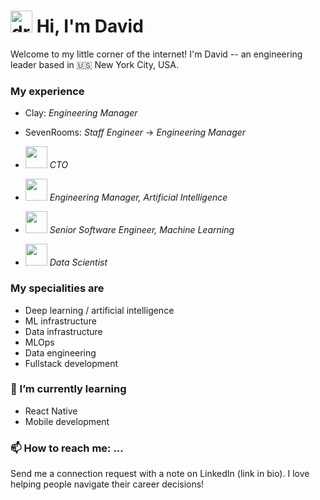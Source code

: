 # <img src="https://user-images.githubusercontent.com/31248023/124340302-2cdf5f80-db82-11eb-8b06-3111d043cc96.gif" alt="drawing" width="35"/> Hi, I'm David

Welcome to my little corner of the internet! I'm David -- an engineering leader based in 🇺🇸 New York City, USA.

### My experience
- Clay: _Engineering Manager_
- SevenRooms: _Staff Engineer_ -> _Engineering Manager_
- <img src="https://user-images.githubusercontent.com/31248023/143719140-a2a346ca-9303-48b6-be46-e685033591d3.png" width="35"/> _CTO_

- <img src="https://user-images.githubusercontent.com/31248023/124340612-61ecb180-db84-11eb-86df-260143f9b09b.png" width="35"/> _Engineering Manager, Artificial Intelligence_

- <img src="https://user-images.githubusercontent.com/31248023/124340612-61ecb180-db84-11eb-86df-260143f9b09b.png" width="35"/> _Senior Software Engineer, Machine Learning_

- <img src="https://user-images.githubusercontent.com/31248023/124340682-fb1bc800-db84-11eb-94ca-1d5d941b3ef5.png" width="35"/> _Data Scientist_


### My specialities are
- Deep learning / artificial intelligence
- ML infrastructure
- Data infrastructure
- MLOps
- Data engineering
- Fullstack development

### 🌱 I’m currently learning

- React Native
- Mobile development


### 📫 How to reach me: ...

Send me a connection request with a note on LinkedIn (link in bio). I love helping people navigate their career decisions!

